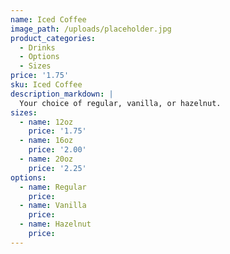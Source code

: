 ```yaml
---
name: Iced Coffee
image_path: /uploads/placeholder.jpg
product_categories:
  - Drinks
  - Options
  - Sizes
price: '1.75'
sku: Iced Coffee
description_markdown: |
  Your choice of regular, vanilla, or hazelnut.
sizes:
  - name: 12oz
    price: '1.75'
  - name: 16oz
    price: '2.00'
  - name: 20oz
    price: '2.25'
options:
  - name: Regular
    price:
  - name: Vanilla
    price:
  - name: Hazelnut
    price:
---
```


